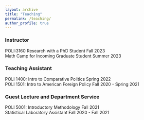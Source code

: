 ```yaml
---
layout: archive
title: "Teaching"
permalink: /teaching/
author_profile: true
---
```


### Instructor
POLI:3160 Research with a PhD Student Fall 2023 \
Math Camp for Incoming Graduate Student Summer 2023

### Teaching Assistant

POLI 1400: Intro to Comparative Politics Spring 2022 \
POLI 1501: Intro to American Foreign Policy  Fall 2020 - Spring 2021

### Guest Lecture and Department Service
POLI 5001: Introductory Methodology Fall 2021 \
Statistical Laboratory Assistant Fall 2020 - Fall 2021
